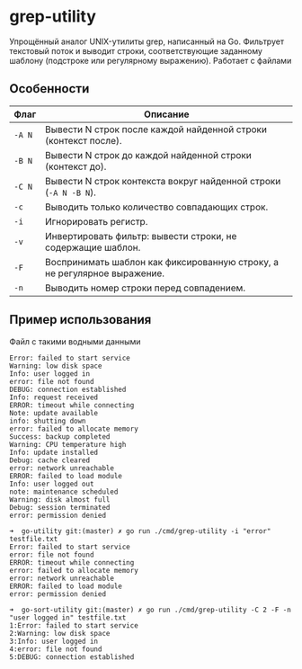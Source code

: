 # grep-utility

Упрощённый аналог UNIX-утилиты grep, написанный на Go.
Фильтрует текстовый поток и выводит строки, соответствующие заданному шаблону (подстроке или регулярному выражению).
Работает с файлами

## Особенности

| Флаг   | Описание                                                                 |
| ------ | ------------------------------------------------------------------------ |
| `-A N` | Вывести N строк после каждой найденной строки (контекст после).          |
| `-B N` | Вывести N строк до каждой найденной строки (контекст до).                |
| `-C N` | Вывести N строк контекста вокруг найденной строки (`-A N -B N`).         |
| `-c`   | Выводить только количество совпадающих строк.                            |
| `-i`   | Игнорировать регистр.                                                    |
| `-v`   | Инвертировать фильтр: вывести строки, не содержащие шаблон.              |
| `-F`   | Воспринимать шаблон как фиксированную строку, а не регулярное выражение. |
| `-n`   | Выводить номер строки перед совпадением.                                 |


## Пример использования

Файл с такими водными данными
```
Error: failed to start service
Warning: low disk space
Info: user logged in
error: file not found
DEBUG: connection established
Info: request received
ERROR: timeout while connecting
Note: update available
info: shutting down
error: failed to allocate memory
Success: backup completed
Warning: CPU temperature high
Info: update installed
Debug: cache cleared
error: network unreachable
ERROR: failed to load module
Info: user logged out
note: maintenance scheduled
Warning: disk almost full
Debug: session terminated
error: permission denied
```

```
➜  go-utility git:(master) ✗ go run ./cmd/grep-utility -i "error" testfile.txt
Error: failed to start service
error: file not found
ERROR: timeout while connecting
error: failed to allocate memory
error: network unreachable
ERROR: failed to load module
error: permission denied

```

```
➜  go-sort-utility git:(master) ✗ go run ./cmd/grep-utility -C 2 -F -n "user logged in" testfile.txt
1:Error: failed to start service
2:Warning: low disk space
3:Info: user logged in
4:error: file not found
5:DEBUG: connection established
```
